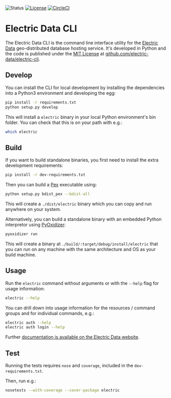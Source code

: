 ![Status](https://img.shields.io/badge/status-alpha-red.svg)
[![License](https://img.shields.io/badge/license-MIT-green.svg)](LICENSE.md)
[![CircleCI](https://circleci.com/gh/electric-data/electric-cli/tree/main.svg?style=shield&circle-token=67d43361b7c2aa039a0eef39d3617a9f481e54c5)](https://circleci.com/gh/electric-data/electric-cli/tree/main)

# Electric Data CLI

The Electric Data CLI is the command line interface utility for the [Electric Data](https://electricdata.net) geo-distributed database hosting service. It's developed in Python and the code is published under the [MIT License](https://github.com/electric-data/electric-cli/blob/master/LICENSE) at [github.com/electric-data/electric-cli](https://github.com/electric-data/electric-cli).

## Develop

You can install the CLI for local development by installing the dependencies into a Python3 environment and developing the egg:

```sh
pip install -r requirements.txt
python setup.py develop
```

This will install a `electric` binary in your local Python environment's bin folder. You can check that this is on your path with e.g.:

```sh
which electric
```

## Build

If you want to build standalone binaries, you first need to install the extra development requirements:

```sh
pip install -r dev-requirements.txt
```

Then you can build a [Pex](https://pex.readthedocs.io) executable using:

```sh
python setup.py bdist_pex --bdist-all
```

This will create a `./dist/electric` binary which you can copy and run anywhere
on your system.

Alternatively, you can build a standalone binary with an embedded Python interpretor using [PyOxidizer](https://pyoxidizer.readthedocs.io):

```sh
pyoxidizer run
```

This will create a binary at `./build/:target/debug/install/electric` that you can run on any machine with the same architecture and OS as your build machine.

## Usage

Run the `electric` command without arguments or with the `--help` flag for usage information:

```sh
electric --help
```

You can drill down into usage information for the resources / command groups and for individual commands, e.g.:

```sh
electric auth --help
electric auth login --help
```

Further [documentation is available on the Electric Data website](https://electricdata.net/docs).

## Test

Running the tests requires `nose` and `coverage`, included in the `dev-requirements.txt`.

Then, run e.g.:

```sh
nosetests --with-coverage --cover-package electric
```
